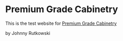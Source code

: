 # Premium Grade Cabinetry

This is the test website for 
[Premium Grade Cabinetry](http://premiumgradecabinetry.com)

by Johnny Rutkowski
